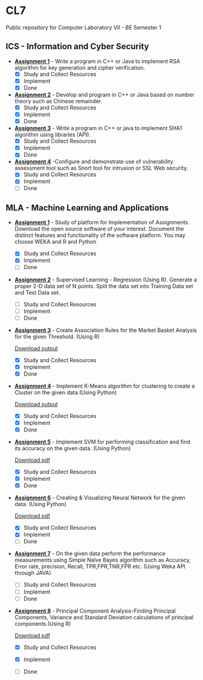 # CL7
Public repository for Computer Laboratory VII - BE Semester 1
## ICS - Information and Cyber Security 
- [**Assignment 1**](https://github.com/sujay-mahadik/CL7/tree/master/ICS/Assignment1) - Write a program in C++ or Java to implement RSA algorithm for key generation and cipher verification.
    - [x] Study and Collect Resources
    - [x] Implement
    - [x] Done

- [**Assignment 2**](https://github.com/sujay-mahadik/CL7/tree/master/ICS/Assignment2) - Develop and program in C++ or Java based on number theory such as Chinese remainder.
    - [x] Study and Collect Resources
    - [x] Implement
    - [x] Done

- [**Assignment 3**](https://github.com/sujay-mahadik/CL7/tree/master/ICS/Assignment3) - Write a program in C++ or java to implement SHA1 algorithm using libraries (API).
    - [x] Study and Collect Resources
    - [x] Implement
    - [x] Done

- [**Assignment 4**](https://github.com/sujay-mahadik/CL7/blob/master/ICS/Assignment4/README.md) -Configure and demonstrate use of vulnerability assessment tool such as Snort tool for intrusion or SSL Web security.
    - [x] Study and Collect Resources
    - [x] Implement
    - [ ] Done

## MLA - Machine Learning and Applications 

- [**Assignment 1**](https://github.com/sujay-mahadik/CL7/tree/master/MLA/Assignment1) - Study of platform for Implementation of Assignments. Download the open source software of your interest. Document the distinct features and functionality of the software platform. You may choose WEKA and R and Python 
    - [x] Study and Collect Resources
    - [x] Implement
    - [ ] Done

- [**Assignment 2**](https://github.com/sujay-mahadik/CL7/tree/master/MLA/Assignment2) - Supervised Learning - Regression  (Using R). Generate a proper 2-D data set of N points. Split the data set into Training Data set and Test Data set.
    - [ ] Study and Collect Resources
    - [ ] Implement
    - [ ] Done

- [**Assignment 3**](https://github.com/sujay-mahadik/CL7/tree/master/MLA/Assignment3) - Create Association Rules for the Market Basket Analysis for the given Threshold. (Using R)

    [Download output](https://drive.google.com/file/d/1xvDIbXWIKBDLuwGL7-tncQfnLpB9j_B-/view?usp=sharing)

    - [x] Study and Collect Resources
    - [x] Implement
    - [x] Done

- [**Assignment 4**](https://github.com/sujay-mahadik/CL7/tree/master/MLA/Assignment4) - Implement K-Means algorithm for clustering to create a Cluster on the given data.(Using Python)

    [Download output](https://drive.google.com/file/d/1cfgjihxoj1FYJjdUNiTkjzieC3u61Nyu/view?usp=sharing)

    - [x] Study and Collect Resources
    - [x] Implement
    - [x] Done

- [**Assignment 5**](https://github.com/sujay-mahadik/CL7/tree/master/MLA/Assignment5) - Implement SVM for performing classification and find its accuracy on the given data. (Using Python)

    [Download pdf](https://drive.google.com/file/d/1WAgXt_nv1sS3V1C1KyZg3jeEOJUgoDBR/view?usp=sharing)

    - [x] Study and Collect Resources
    - [x] Implement
    - [x] Done

- [**Assignment 6**](https://github.com/sujay-mahadik/CL7/tree/master/MLA/Assignment6) - Creating & Visualizing Neural Network for the given data. (Using Python)

    [Download pdf](https://drive.google.com/file/d/12f7-kRmtAPzFR0sUYTm4JGgr8_WlWF1h/view?usp=sharing)

    - [x] Study and Collect Resources
    - [x] Implement
    - [ ] Done

- [**Assignment 7**](https://github.com/sujay-mahadik/CL7/tree/master/MLA/Assignment7) -  On the given data perform the performance measurements using Simple Naïve Bayes algorithm such as Accuracy, Error rate, precision, Recall, TPR,FPR,TNR,FPR etc. (Using Weka API through JAVA)
    - [ ] Study and Collect Resources
    - [ ] Implement
    - [ ] Done

- [**Assignment 8**](https://github.com/sujay-mahadik/CL7/tree/master/MLA/Assignment8) - Principal Component Analysis-Finding Principal Components, Variance and Standard Deviation calculations of principal components.(Using R)

    [Download pdf](https://drive.google.com/file/d/1EUeFcQ2t92vzF0M53LuUomUPAoWe0Aay/view?usp=sharing)

    - [x] Study and Collect Resources
    - [x] Implement
    - [ ] Done
    